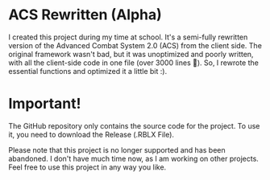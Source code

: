 <h1> ACS Rewritten (Alpha) </h1>
<p> I created this project during my time at school. It's a semi-fully rewritten version of the Advanced Combat System 2.0 (ACS) from the client side. The original framework wasn't bad, but it was unoptimized and poorly written, with all the client-side code in one file (over 3000 lines 🤯). So, I rewrote the essential functions and optimized it a little bit :). </p>

<h1> Important! </h1>
<p> The GitHub repository only contains the source code for the project. To use it, you need to download the Release (.RBLX File). </p>
<p> Please note that this project is no longer supported and has been abandoned. I don't have much time now, as I am working on other projects. Feel free to use this project in any way you like. </p>
